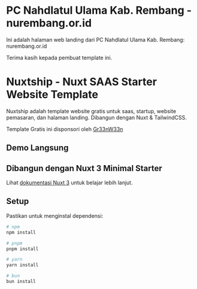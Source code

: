 # PC Nahdlatul Ulama Kab. Rembang - nurembang.or.id

Ini adalah halaman web landing dari PC Nahdlatul Ulama Kab. Rembang: nurembang.or.id

Terima kasih kepada pembuat template ini.

# Nuxtship - Nuxt SAAS Starter Website Template

Nuxtship adalah template website gratis untuk saas, startup, website pemasaran, dan halaman landing. Dibangun dengan Nuxt & TailwindCSS.

Template Gratis ini disponsori oleh [Gr33nW33n](https://github.com/Gr33nW33n)

## Demo Langsung


## Dibangun dengan Nuxt 3 Minimal Starter

Lihat [dokumentasi Nuxt 3](https://nuxt.com/docs/getting-started/introduction) untuk belajar lebih lanjut.

## Setup

Pastikan untuk menginstal dependensi:

```bash
# npm
npm install

# pnpm
pnpm install

# yarn
yarn install

# bun
bun install
```